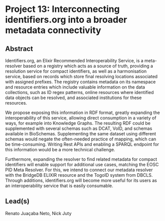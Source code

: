 # Project 13: Interconnecting identifiers.org into a broader metadata connectivity

## Abstract

Identifiers.org, an Elixir Recommended Interoperability Service, is a meta-resolver based on a registry which acts as a source of truth, providing a resolution service for compact identifiers, as well as a harmonisation service, based on records which store final resolving locations associated with assigned prefixes. The registry contains metadata on its namespace and resource entries which include valuable information on the data collections, such as ID regex patterns, online resources where identified data objects can be resolved, and associated institutions for these resources. 

We propose exposing this information in RDF format, greatly expanding the interoperability of this service, allowing direct consumption in a variety of ways, for example into Knowledge Graphs. The resulting RDF could be supplemented with several schemas such as DCAT, VoID, and schemas available in BioSchemas. Supplementing the same dataset using different schemas would negate the often-needed practice of mapping, which can be time-consuming. Writing Rest APIs and enabling a SPARQL endpoint for this information would be a more technical challenge. 

Furthermore, expanding the resolver to find related metadata for compact identifiers will enable support for additional use cases, matching the EOSC PID Meta Resolver. For this, we intend to connect our metadata resolver with the BridgeDB ELIXIR resource and the TogoID system from DBCLS. Through additions, identifiers.org will become more useful for its users as an interoperability service that is easily consumable.

## Lead(s)

Renato Juaçaba Neto, Nick Juty

